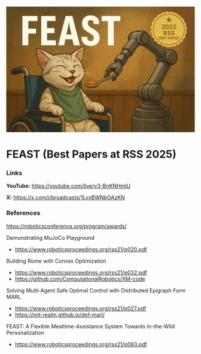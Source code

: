![thumbnail](thumbnail.jpg)

# FEAST (Best Papers at RSS 2025)

### Links

**YouTube:** https://youtube.com/live/y3-BnKNHmIU

**X:** https://x.com/i/broadcasts/1LyxBWNbOAzKN

### References

https://roboticsconference.org/program/awards/

Demonstrating MuJoCo Playground
- https://www.roboticsproceedings.org/rss21/p020.pdf

Building Rome with Convex Optimization
- https://www.roboticsproceedings.org/rss21/p032.pdf
- https://github.com/ComputationalRobotics/XM-code

Solving Multi-Agent Safe Optimal Control with Distributed Epigraph Form MARL
- https://www.roboticsproceedings.org/rss21/p027.pdf
- https://mit-realm.github.io/def-marl/

FEAST: A Flexible Mealtime-Assistance System Towards In-the-Wild Personalization
- https://www.roboticsproceedings.org/rss21/p083.pdf
